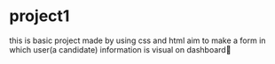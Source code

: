 # project1
this is basic project made by using css and html 
aim to make a form in which user(a candidate) information is visual on dashboard🙂
